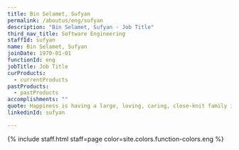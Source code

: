 ```yaml
---
title: Bin Selamet, Sufyan
permalink: /aboutus/eng/sufyan
description: "Bin Selamet, Sufyan - Job Title"
third_nav_title: Software Engineering
staffId: sufyan
name: Bin Selamet, Sufyan
joinDate: 1970-01-01
functionId: eng
jobTitle: Job Title
curProducts:
  - currentProducts
pastProducts:
  - pastProducts
accomplishments: ""
quote: Happiness is having a large, loving, caring, close-knit family in another city.
linkedinId: sufyan

---
```


{% include staff.html staff=page color=site.colors.function-colors.eng %}
